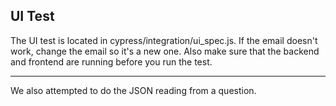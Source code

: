 ## UI Test
The UI test is located in cypress/integration/ui_spec.js.
If the email doesn't work, change the email so it's a new one. Also make sure that the backend and frontend are running before you run the test.

---
We also attempted to do the JSON reading from a question.